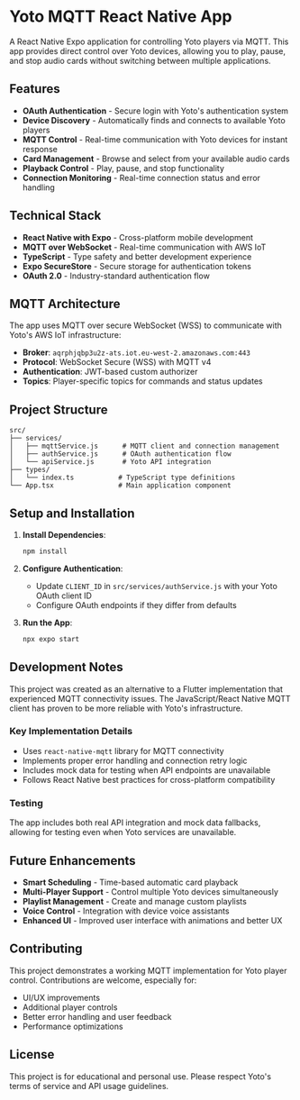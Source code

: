 # Yoto MQTT React Native App

A React Native Expo application for controlling Yoto players via MQTT. This app provides direct control over Yoto devices, allowing you to play, pause, and stop audio cards without switching between multiple applications.

## Features

- **OAuth Authentication** - Secure login with Yoto's authentication system
- **Device Discovery** - Automatically finds and connects to available Yoto players
- **MQTT Control** - Real-time communication with Yoto devices for instant response
- **Card Management** - Browse and select from your available audio cards
- **Playback Control** - Play, pause, and stop functionality
- **Connection Monitoring** - Real-time connection status and error handling

## Technical Stack

- **React Native with Expo** - Cross-platform mobile development
- **MQTT over WebSocket** - Real-time communication with AWS IoT
- **TypeScript** - Type safety and better development experience
- **Expo SecureStore** - Secure storage for authentication tokens
- **OAuth 2.0** - Industry-standard authentication flow

## MQTT Architecture

The app uses MQTT over secure WebSocket (WSS) to communicate with Yoto's AWS IoT infrastructure:

- **Broker**: `aqrphjqbp3u2z-ats.iot.eu-west-2.amazonaws.com:443`
- **Protocol**: WebSocket Secure (WSS) with MQTT v4
- **Authentication**: JWT-based custom authorizer
- **Topics**: Player-specific topics for commands and status updates

## Project Structure

```
src/
├── services/
│   ├── mqttService.js      # MQTT client and connection management
│   ├── authService.js      # OAuth authentication flow
│   └── apiService.js       # Yoto API integration
├── types/
│   └── index.ts           # TypeScript type definitions
└── App.tsx                # Main application component
```

## Setup and Installation

1. **Install Dependencies**:
   ```bash
   npm install
   ```

2. **Configure Authentication**:
   - Update `CLIENT_ID` in `src/services/authService.js` with your Yoto OAuth client ID
   - Configure OAuth endpoints if they differ from defaults

3. **Run the App**:
   ```bash
   npx expo start
   ```

## Development Notes

This project was created as an alternative to a Flutter implementation that experienced MQTT connectivity issues. The JavaScript/React Native MQTT client has proven to be more reliable with Yoto's infrastructure.

### Key Implementation Details

- Uses `react-native-mqtt` library for MQTT connectivity
- Implements proper error handling and connection retry logic
- Includes mock data for testing when API endpoints are unavailable
- Follows React Native best practices for cross-platform compatibility

### Testing

The app includes both real API integration and mock data fallbacks, allowing for testing even when Yoto services are unavailable.

## Future Enhancements

- **Smart Scheduling** - Time-based automatic card playback
- **Multi-Player Support** - Control multiple Yoto devices simultaneously
- **Playlist Management** - Create and manage custom playlists
- **Voice Control** - Integration with device voice assistants
- **Enhanced UI** - Improved user interface with animations and better UX

## Contributing

This project demonstrates a working MQTT implementation for Yoto player control. Contributions are welcome, especially for:

- UI/UX improvements
- Additional player controls
- Better error handling and user feedback
- Performance optimizations

## License

This project is for educational and personal use. Please respect Yoto's terms of service and API usage guidelines.
